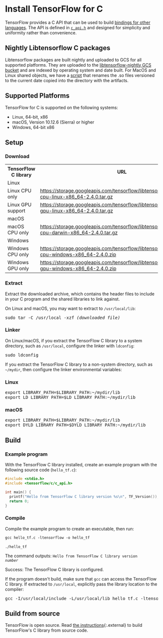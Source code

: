 # Install TensorFlow for C

TensorFlow provides a C API that can be used to build
[bindings for other languages](../extend/language_bindings.md). The API is defined in
<a href="https://github.com/tensorflow/tensorflow/blob/master/tensorflow/c/c_api.h" class="external"><code>c_api.h</code></a>
and designed for simplicity and uniformity rather than convenience.

## Nightly Libtensorflow C packages

Libtensorflow packages are built nightly and uploaded to GCS for all supported
platforms. They are uploaded to the
[libtensorflow-nightly GCS bucket](https://storage.googleapis.com/libtensorflow-nightly)
and are indexed by operating system and date built. For MacOS and Linux shared
objects, we have a
[script](https://github.com/tensorflow/tensorflow/blob/master/tensorflow/tools/ci_build/builds/libtensorflow_nightly_symlink.sh)
that renames the .so files versioned to the current date copied into the
directory with the artifacts.

## Supported Platforms

TensorFlow for C is supported on the following systems:

* Linux, 64-bit, x86
* macOS, Version 10.12.6 (Sierra) or higher
* Windows, 64-bit x86

## Setup

### Download

<table>
  <tr><th>TensorFlow C library</th><th>URL</th></tr>
  <tr class="alt"><td colspan="2">Linux</td></tr>
  <tr>
    <td>Linux CPU only</td>
    <td class="devsite-click-to-copy"><a href="https://storage.googleapis.com/tensorflow/libtensorflow/libtensorflow-cpu-linux-x86_64-2.4.0.tar.gz">https://storage.googleapis.com/tensorflow/libtensorflow/libtensorflow-cpu-linux-x86_64-2.4.0.tar.gz</a></td>
  </tr>
  <tr>
    <td>Linux GPU support</td>
    <td class="devsite-click-to-copy"><a href="https://storage.googleapis.com/tensorflow/libtensorflow/libtensorflow-gpu-linux-x86_64-2.4.0.tar.gz">https://storage.googleapis.com/tensorflow/libtensorflow/libtensorflow-gpu-linux-x86_64-2.4.0.tar.gz</a></td>
  </tr>
  <tr class="alt"><td colspan="2">macOS</td></tr>
  <tr>
    <td>macOS CPU only</td>
    <td class="devsite-click-to-copy"><a href="https://storage.googleapis.com/tensorflow/libtensorflow/libtensorflow-cpu-darwin-x86_64-2.4.0.tar.gz">https://storage.googleapis.com/tensorflow/libtensorflow/libtensorflow-cpu-darwin-x86_64-2.4.0.tar.gz</a></td>
  </tr>
  <tr class="alt"><td colspan="2">Windows</td></tr>
  <tr>
    <td>Windows CPU only</td>
    <td class="devsite-click-to-copy"><a href="https://storage.googleapis.com/tensorflow/libtensorflow/libtensorflow-cpu-windows-x86_64-2.4.0.zip">https://storage.googleapis.com/tensorflow/libtensorflow/libtensorflow-cpu-windows-x86_64-2.4.0.zip</a></td>
  </tr>
  <tr>
    <td>Windows GPU only</td>
    <td class="devsite-click-to-copy"><a href="https://storage.googleapis.com/tensorflow/libtensorflow/libtensorflow-gpu-windows-x86_64-2.4.0.zip">https://storage.googleapis.com/tensorflow/libtensorflow/libtensorflow-gpu-windows-x86_64-2.4.0.zip</a></td>
  </tr>
</table>

### Extract

Extract the downloaded archive, which contains the header files to include in
your C program and the shared libraries to link against.

On Linux and macOS, you may want to extract to `/usr/local/lib`:

<pre class="devsite-terminal devsite-click-to-copy">
sudo tar -C /usr/local -xzf <var>(downloaded file)</var>
</pre>

### Linker

On Linux/macOS, if you extract the TensorFlow C library to a system directory,
such as `/usr/local`, configure the linker with `ldconfig`:

<pre class="devsite-terminal devsite-click-to-copy">
sudo ldconfig
</pre>

If you extract the TensorFlow C library to a non-system directory, such as
`~/mydir`, then configure the linker environmental variables:

<div class="ds-selector-tabs">
<section>
<h3>Linux</h3>
<pre class="prettyprint lang-bsh">
export LIBRARY_PATH=$LIBRARY_PATH:~/mydir/lib
export LD_LIBRARY_PATH=$LD_LIBRARY_PATH:~/mydir/lib
</pre>
</section>
<section>
<h3>macOS</h3>
<pre class="prettyprint lang-bsh">
export LIBRARY_PATH=$LIBRARY_PATH:~/mydir/lib
export DYLD_LIBRARY_PATH=$DYLD_LIBRARY_PATH:~/mydir/lib
</pre>
</section>
</div><!--/ds-selector-tabs-->


## Build

### Example program

With the TensorFlow C library installed, create an example program with the
following source code (`hello_tf.c`):

```c
#include <stdio.h>
#include <tensorflow/c/c_api.h>

int main() {
  printf("Hello from TensorFlow C library version %s\n", TF_Version());
  return 0;
}
```

### Compile

Compile the example program to create an executable, then run:

<pre class="prettyprint lang-bsh">
<code class="devsite-terminal">gcc hello_tf.c -ltensorflow -o hello_tf</code>

<code class="devsite-terminal">./hello_tf</code>
</pre>

The command outputs: <code>Hello from TensorFlow C library version <em>number</em></code>

Success: The TensorFlow C library is configured.

If the program doesn't build, make sure that `gcc` can access the TensorFlow C
library. If extracted to `/usr/local`, explicitly pass the library location to
the compiler:

<pre class="devsite-terminal devsite-click-to-copy">
gcc -I/usr/local/include -L/usr/local/lib hello_tf.c -ltensorflow -o hello_tf
</pre>


## Build from source

TensorFlow is open source. Read
[the instructions](https://github.com/tensorflow/tensorflow/blob/master/tensorflow/tools/lib_package/README.md){:.external}
to build TensorFlow's C library from source code.
